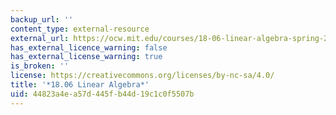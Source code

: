 ```yaml
---
backup_url: ''
content_type: external-resource
external_url: https://ocw.mit.edu/courses/18-06-linear-algebra-spring-2010
has_external_licence_warning: false
has_external_license_warning: true
is_broken: ''
license: https://creativecommons.org/licenses/by-nc-sa/4.0/
title: '*18.06 Linear Algebra*'
uid: 44823a4e-a57d-445f-b44d-19c1c0f5507b
---
```

